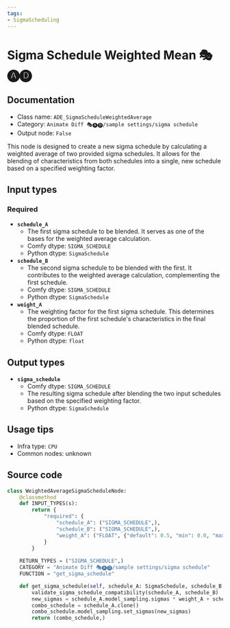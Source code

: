 ```yaml
---
tags:
- SigmaScheduling
---
```


# Sigma Schedule Weighted Mean 🎭🅐🅓
## Documentation
- Class name: `ADE_SigmaScheduleWeightedAverage`
- Category: `Animate Diff 🎭🅐🅓/sample settings/sigma schedule`
- Output node: `False`

This node is designed to create a new sigma schedule by calculating a weighted average of two provided sigma schedules. It allows for the blending of characteristics from both schedules into a single, new schedule based on a specified weighting factor.
## Input types
### Required
- **`schedule_A`**
    - The first sigma schedule to be blended. It serves as one of the bases for the weighted average calculation.
    - Comfy dtype: `SIGMA_SCHEDULE`
    - Python dtype: `SigmaSchedule`
- **`schedule_B`**
    - The second sigma schedule to be blended with the first. It contributes to the weighted average calculation, complementing the first schedule.
    - Comfy dtype: `SIGMA_SCHEDULE`
    - Python dtype: `SigmaSchedule`
- **`weight_A`**
    - The weighting factor for the first sigma schedule. This determines the proportion of the first schedule's characteristics in the final blended schedule.
    - Comfy dtype: `FLOAT`
    - Python dtype: `float`
## Output types
- **`sigma_schedule`**
    - Comfy dtype: `SIGMA_SCHEDULE`
    - The resulting sigma schedule after blending the two input schedules based on the specified weighting factor.
    - Python dtype: `SigmaSchedule`
## Usage tips
- Infra type: `CPU`
- Common nodes: unknown


## Source code
```python
class WeightedAverageSigmaScheduleNode:
    @classmethod
    def INPUT_TYPES(s):
        return {
            "required": {
                "schedule_A": ("SIGMA_SCHEDULE",),
                "schedule_B": ("SIGMA_SCHEDULE",),
                "weight_A": ("FLOAT", {"default": 0.5, "min": 0.0, "max": 1.0, "step": 0.001}),
            }
        }
    
    RETURN_TYPES = ("SIGMA_SCHEDULE",)
    CATEGORY = "Animate Diff 🎭🅐🅓/sample settings/sigma schedule"
    FUNCTION = "get_sigma_schedule"

    def get_sigma_schedule(self, schedule_A: SigmaSchedule, schedule_B: SigmaSchedule, weight_A: float):
        validate_sigma_schedule_compatibility(schedule_A, schedule_B)
        new_sigmas = schedule_A.model_sampling.sigmas * weight_A + schedule_B.model_sampling.sigmas * (1-weight_A)
        combo_schedule = schedule_A.clone()
        combo_schedule.model_sampling.set_sigmas(new_sigmas)
        return (combo_schedule,)

```
